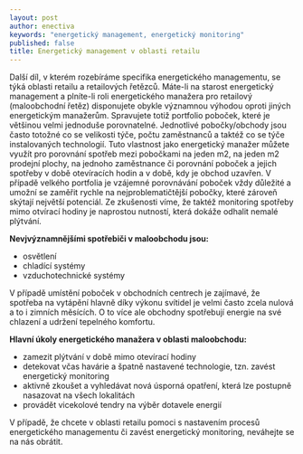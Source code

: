 ```yaml
---
layout: post
author: enectiva
keywords: "energetický management, energetický monitoring"
published: false
title: Energetický management v oblasti retailu
---
```


Další díl, v kterém rozebíráme specifika energetického managementu, se týká oblasti retailu a retailových řetězců. 
Máte-li na starost energetický management a plníte-li roli energetického manažera pro retailový (maloobchodní řetěz) disponujete obykle významnou výhodou oproti jiných energetickým manažerům. Spravujete totiž portfolio poboček, které je většinou velmi jednoduše porovnatelné. Jednotlivé pobočky/obchody jsou často totožné co se velikosti týče, počtu zaměstnanců a taktéž co se týče instalovaných technologií. Tuto vlastnost jako energetický manažer můžete využít pro porovnání spotřeb mezi pobočkami na jeden m2, na jeden m2 prodejní plochy, na jednoho zaměstnance či porovnání poboček a jejich spotřeby v době otevíracích hodin a v době, kdy je obchod uzavřen. V případě velkého portfolia je vzájemné porovnávání poboček vždy důležité a umožní se zaměřit rychle na nejproblematičtější pobočky, které zároveň skýtají největší potenciál. Ze zkušenosti víme, že taktéž monitoring spotřeby mimo otvírací hodiny je naprostou nutností, která dokáže odhalit nemalé plýtvání.

**Nevjvýznamnějšími spotřebiči v maloobchodu jsou:**
- osvětlení
- chladící systémy
- vzduchotechnické systémy

V případě umístění poboček v obchodních centrech je zajímavé, že spotřeba na vytápění hlavně díky výkonu svítidel je velmi často zcela nulová a to i zimních měsících. O to více ale obchodny spotřebují energie na své chlazení a udržení tepelného komfortu.

**Hlavní úkoly energetického manažera v oblasti maloobchodu:**
- zamezit plýtvání v době mimo otevírací hodiny
- detekovat včas havárie a špatně nastavené technologie, tzn. zavést energetický monitoring
- aktivně zkoušet a vyhledávat nová úsporná opatření, která lze postupně nasazovat na všech lokalitách
- provádět vicekolové tendry na výběr dotavele energií

V případě, že chcete v oblasti retailu pomoci s nastavením procesů energetického managementu či zavést energetický monitoring, neváhejte se na nás obrátit. 

